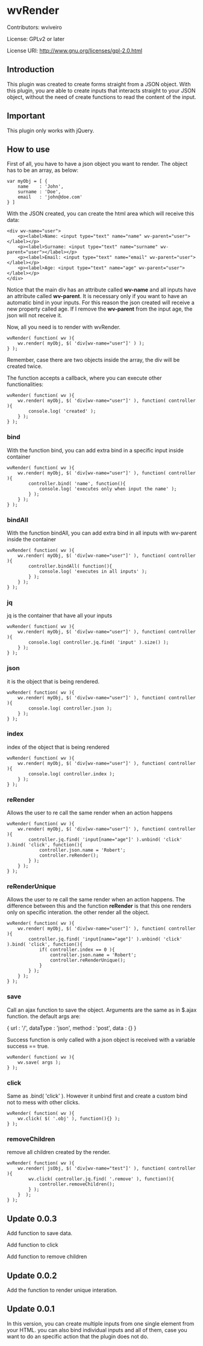# wvRender

Contributors: wviveiro

License: GPLv2 or later

License URI: http://www.gnu.org/licenses/gpl-2.0.html

## Introduction

This plugin was created to create forms straight from a JSON object. With this plugin, you are able to create inputs that interacts straight to your JSON object, without the need of create functions to read the content of the input.

## Important

This plugin only works with jQuery. 

## How to use

First of all, you have to have a json object you want to render. The object has to be an array, as below:

```
var myObj = [ {
	name 	: 'John',
	surname : 'Doe',
	email 	: 'john@doe.com'
} ]
```

With the JSON created, you can create the html area which will receive this data:

```
<div wv-name="user">
	<p><label>Name: <input type="text" name="name" wv-parent="user"></label></p>
	<p><label>Surname: <input type="text" name="surname" wv-parent="user"></label></p>
	<p><label>Email: <input type="text" name="email" wv-parent="user"></label></p>
	<p><label>Age: <input type="text" name="age" wv-parent="user"></label></p>
</div>
```

Notice that the main div has an attribute called <strong>wv-name</strong> and all inputs have an attribute called <strong>wv-parent</strong>. It is necessary only if you want to have an automatic bind in your inputs. For this reason the json created will receive a new property called age. If I remove the <strong>wv-parent</strong> from the input age, the json will not receive it.

Now, all you need is to render with wvRender.

```
wvRender( function( wv ){
	wv.render( myObj, $( 'div[wv-name="user"]' ) );
} );
```

Remember, case there are two objects inside the array, the div will be created twice.

The function accepts a callback, where you can execute other functionalities:

```
wvRender( function( wv ){
	wv.render( myObj, $( 'div[wv-name="user"]' ), function( controller ){
		console.log( 'created' );
	} );
} );
```

### bind
With the function bind, you can add extra bind in a specific input inside container

```
wvRender( function( wv ){
	wv.render( myObj, $( 'div[wv-name="user"]' ), function( controller ){
		controller.bind( 'name', function(){
			console.log( 'executes only when input the name' );
		} );
	} );
} );
```

### bindAll
With the function bindAll, you can add extra bind in all inputs with wv-parent inside the container

```
wvRender( function( wv ){
	wv.render( myObj, $( 'div[wv-name="user"]' ), function( controller ){
		controller.bindAll( function(){
			console.log( 'executes in all inputs' );
		} );
	} );
} );
```

### jq
jq is the container that have all your inputs

```
wvRender( function( wv ){
	wv.render( myObj, $( 'div[wv-name="user"]' ), function( controller ){
		console.log( controller.jq.find( 'input' ).size() );
	} );
} );
```

### json
it is the object that is being rendered.

```
wvRender( function( wv ){
	wv.render( myObj, $( 'div[wv-name="user"]' ), function( controller ){
		console.log( controller.json );
	} );
} );
```

### index
index of the object that is being rendered

```
wvRender( function( wv ){
	wv.render( myObj, $( 'div[wv-name="user"]' ), function( controller ){
		console.log( controller.index );
	} );
} );
```

### reRender
Allows the user to re call the same render when an action happens

```
wvRender( function( wv ){
	wv.render( myObj, $( 'div[wv-name="user"]' ), function( controller ){
		controller.jq.find( 'input[name="age"]' ).unbind( 'click' ).bind( 'click', function(){
			controller.json.name = 'Robert';
			controller.reRender();
		} );
	} );
} );
```

### reRenderUnique
Allows the user to re call the same render when an action happens. The difference between this and the function <strong>reRender</strong> is that this one renders only on specific interation. the other render all the object.

```
wvRender( function( wv ){
	wv.render( myObj, $( 'div[wv-name="user"]' ), function( controller ){
		controller.jq.find( 'input[name="age"]' ).unbind( 'click' ).bind( 'click', function(){
			if( controller.index == 0 ){
				controller.json.name = 'Robert';
				controller.reRenderUnique();
			}
		} );
	} );
} );
```

### save
Call an ajax function to save the object. Arguments are the same as in $.ajax function. the default args are:

{
    url : '/',
    dataType : 'json',
    method : 'post',
    data : {}
} 

Success function is only called with a json object is received with a variable success == true.

```
wvRender( function( wv ){
	wv.save( args );
} );
```

### click
Same as .bind( 'click' ). However it unbind first and create a custom bind not to mess with other clicks.

```
wvRender( function( wv ){
	wv.click( $( '.obj' ), function(){} );
} );
```

### removeChildren
remove all children created by the render.

```
wvRender( function( wv ){
	wv.render( jsObj, $( 'div[wv-name="test"]' ), function( controller ){
		wv.click( controller.jq.find( '.remove' ), function(){
			controller.removeChildren();
		} );
	}  );
} );
```

## Update 0.0.3

Add function to save data.

Add function to click

Add function to remove children

## Update 0.0.2

Add the function to render unique interation.

## Update 0.0.1

In this version, you can create multiple inputs from one single element from your HTML. you can also bind individual inputs and all of them, case you want to do an specific action that the plugin does not do.